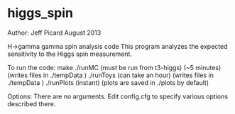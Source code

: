 # higgs_spin

Author: Jeff Picard
August 2013

H->gamma gamma spin analysis code
This program analyzes the expected sensitivity to the Higgs
spin measurement.


To run the code:
make
./runMC          (must be run from t3-higgs) (~5 minutes) (writes files in ./tempData )
./runToys        (can take an hour) (writes files in ./tempData )
./runPlots       (instant) (plots are saved in ./plots by default)


Options:
There are no arguments. Edit config.cfg to specify various
options described there.

